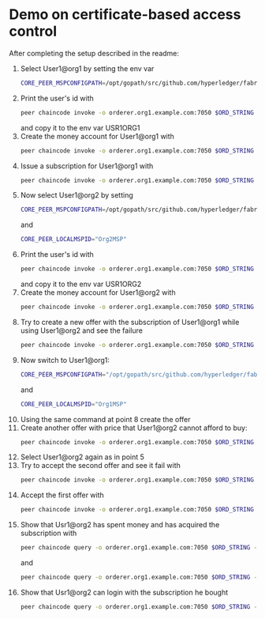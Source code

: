 # Demo on certificate-based access control

After completing the setup described in the readme:
1.  Select User1@org1 by setting the env var  
    ```bash
    CORE_PEER_MSPCONFIGPATH=/opt/gopath/src/github.com/hyperledger/fabric/peer/crypto/peerOrganizations/org1.example.com/users/User1@org1.example.com/msp
    ```  
2.  Print the user's id with  
    ```bash
    peer chaincode invoke -o orderer.org1.example.com:7050 $ORD_STRING -C mychannel -n offers $PEER_STRING -c '{"Args":["PrintCert"]}' --waitForEvent
    ```  
    and copy it to the env var USR1ORG1
3.  Create the money account for User1@org1 with  
    ```bash
    peer chaincode invoke -o orderer.org1.example.com:7050 $ORD_STRING -C mychannel -n money $PEER_STRING -c '{"Args":["NewMoneyAccount", '"\"$USR1ORG1\""', "0", "2020-04-01T15:00:00Z", "2020-06-01T15:00:00Z"]}' --waitForEvent
    ```
4.  Issue a subscription for User1@org1 with  
    ```bash
    peer chaincode invoke -o orderer.org1.example.com:7050 $ORD_STRING -C mychannel -n subscriptions $PEER_STRING -c '{"Args":["IssueSubscription", '"\"$USR1ORG1\""', "Prov1", "Prov1", "2020-04-02T15:00:00Z", "2020-07-02T15:00:00Z"]}' --waitForEvent
    ```
5.  Now select User1@org2 by setting  
    ```bash
    CORE_PEER_MSPCONFIGPATH=/opt/gopath/src/github.com/hyperledger/fabric/peer/crypto/peerOrganizations/org2.example.com/users/User1@org2.example.com/msp
    ```  
    and  
    ```bash
    CORE_PEER_LOCALMSPID="Org2MSP"
    ```
6.  Print the user's id with  
    ```bash
    peer chaincode invoke -o orderer.org1.example.com:7050 $ORD_STRING -C mychannel -n offers $PEER_STRING -c '{"Args":["PrintCert"]}' --waitForEvent
    ```  
    and copy it to the env var USR1ORG2
7.  Create the money account for User1@org2 with  
    ```bash
    peer chaincode invoke -o orderer.org1.example.com:7050 $ORD_STRING -C mychannel -n money $PEER_STRING -c '{"Args":["NewMoneyAccount", '"\"$USR1ORG2\""', "100", "2020-04-01T15:00:00Z", "2020-06-01T15:00:00Z"]}' --waitForEvent
    ```
8.  Try to create a new offer with the subscription of User1@org1 while using User1@org2 and see the failure  
    ```bash
    peer chaincode invoke -o orderer.org1.example.com:7050 $ORD_STRING -C mychannel -n offers $PEER_STRING -c '{"Args":["NewOffer", "Prov1", "Prov1", "2020-04-02T15:00:00Z", "2020-05-02T15:00:00Z", "30"]}' --waitForEvent
    ```
9.  Now switch to User1@org1:  
    ```bash
    CORE_PEER_MSPCONFIGPATH="/opt/gopath/src/github.com/hyperledger/fabric/peer/crypto/peerOrganizations/org1.example.com/users/User1@org1.example.com/msp"
    ```  
    and  
    ```bash
    CORE_PEER_LOCALMSPID="Org1MSP"
    ```
10. Using the same command at point 8 create the offer  
11. Create another offer with price that User1@org2 cannot afford to buy:  
    ```bash
    peer chaincode invoke -o orderer.org1.example.com:7050 $ORD_STRING -C mychannel -n offers $PEER_STRING -c '{"Args":["NewOffer", "Prov1", "Prov1", "2020-05-03T15:00:00Z", "2020-05-04T15:00:00Z", "120"]}' --waitForEvent
    ```
12. Select User1@org2 again as in point 5  
13. Try to accept the second offer and see it fail with  
    ```bash
    peer chaincode invoke -o orderer.org1.example.com:7050 $ORD_STRING -C mychannel -n offers $PEER_STRING -c '{"Args":["AcceptOffer", '"\"$USR1ORG1\""', "Prov1", "2020-05-03T15:00:00Z"]}' --waitForEvent
    ```
14. Accept the first offer with  
    ```bash
    peer chaincode invoke -o orderer.org1.example.com:7050 $ORD_STRING -C mychannel -n offers $PEER_STRING -c '{"Args":["AcceptOffer", '"\"$USR1ORG1\""', "Prov1", "2020-04-02T15:00:00Z"]}' --waitForEvent
    ```
15. Show that Usr1@org2 has spent money and has acquired the subscription with  
    ```bash
    peer chaincode query -o orderer.org1.example.com:7050 $ORD_STRING -C mychannel -n money -c '{"Args":["GetMoneyAccount", '"\"$USR1ORG2\""']}'
    ```  
    and  
    ```bash
    peer chaincode query -o orderer.org1.example.com:7050 $ORD_STRING -C mychannel -n subscriptions -c '{"Args":["GetInfoUser", '"\"$USR1ORG2\""', "Prov1"]}'
    ```
16. Show that Usr1@org2 can login with the subscription he bought
    ```bash
    peer chaincode query -o orderer.org1.example.com:7050 $ORD_STRING -C mychannel -n subscriptions -c '{"Args":["ServiceAccess", '"\"$USR1ORG2\""', "Prov1"]}'
    ```
